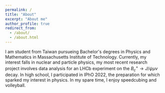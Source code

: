 ```yaml
---
permalink: /
title: "About"
excerpt: "About me"
author_profile: true
redirect_from: 
  - /about/
  - /about.html
---
```


I am student from Taiwan pursueing Bachelor's degrees in Physics and Mathematics in Massachusetts Institute of Technology. Currently, my interest falls in nuclear and particle physics, my most recent research project involves data analysis for an LHCb experiment on the $B_c^+ \to J/\psi \mu\nu$ decay. In high school, I participated in IPhO 2022, the preparation for which sparked my interest in physics. In my spare time, I enjoy speedcubing and volleyball.

